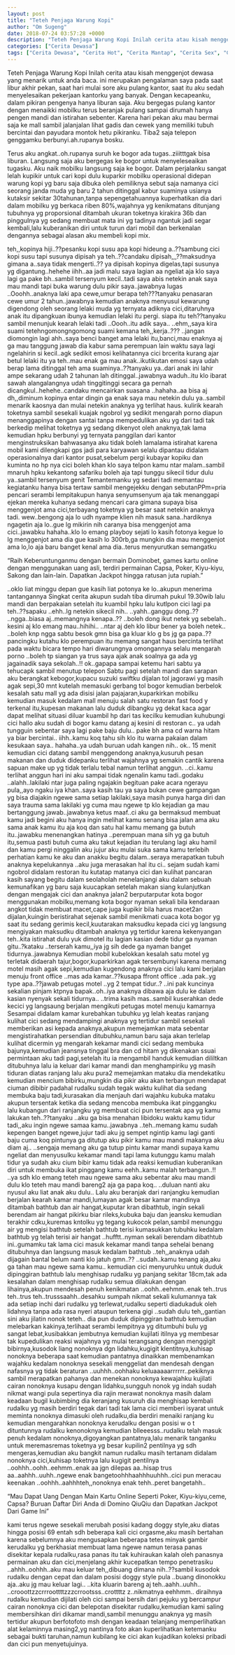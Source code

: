```yaml
---
layout: post
title: "Teteh Penjaga Warung Kopi"
author: "Om Sugeng"
date: 2018-07-24 03:57:28 +0000
description: "Teteh Penjaga Warung Kopi Inilah cerita atau kisah menggenjot dewasa yang menarik untuk anda baca. ini merupakan pengalaman saya pada saat libur akhir pekan, saat hari mulai sore aku pulang kantor, sa..."
categories: ["Cerita Dewasa"]
tags: ["Cerita Dewasa", "Cerita Hot", "Cerita Mantap", "Cerita Sex", "Cinta Hanya Nafsu", "Cinta Terlarang"]
---
```


Teteh Penjaga Warung Kopi
Inilah cerita atau kisah menggenjot dewasa yang menarik untuk anda baca. ini merupakan pengalaman saya pada saat libur akhir pekan, saat hari mulai sore aku pulang kantor, saat itu aku sedah menyelesaikan pekerjaan kantorku yang banyak. Dengan kecapeanku, dalam pikiran pengenya hanya liburan saja. Aku bergegas pulang kantor dengan menaikki mobilku terus beranjak pulang sampai dirumah hanya pengen mandi dan istirahan sebenter. Karena hari pekan aku mau bermai saja ke mall sambil jalanjalan lihat gadis dan cewek yang memiliki tubuh bercintai dan payudara montok hetu pikiranku. Tiba2 saja telepon genggamku berbunyi.ah.rupanya bosku.

Terus aku angkat..oh.rupanya suruh ke bogor ada tugas..ziiitttgak bisa liburan. Langsung saja aku bergegas ke bogor untuk menyeleseaikan tugasku. Aku naik mobilku langsung saja ke bogor. Dalam perjalanku sangat lelah kupikir untuk cari kopi dulu kuparkir mobilku operasional didepan warung kopi yg baru saja dibuka oleh pemiliknya sebut saja namanya cici seorang janda muda yg baru 2 tahun ditinggal kabur suaminya usianya kutaksir sekitar 30tahunan,tanpa sepengetahuannya kuperhatikan dia dari dalam mobilku yg berkaca riben 80%,wajahnya yg kenikmatans ditunjang tubuhnya yg proporsional ditambah ukuran toketnya kirakira 36b dan pinggulnya yg sedang membuat mata ini yg tadinya ngantuk jadi segar kembali,lalu kuberanikan diri untuk turun dari mobil dan berkenalan dengannya sebagai alasan aku membeli kopi mix.

teh,,kopinya hiji..??pesanku
kopi susu apa kopi hideung a..??sambung cici
kopi susu tapi susunya dipisah ya teh..??candaku
dipisah,,,??maksudnya gimana a..saya tidak mengerti..??
ya dipisah kopinya digelas,tapi susunya yg digantung..hehehe
iihh..aa jadi malu saya lagian aa ngeliat aja klo saya lagi ga pake bh..sambil tersenyum kecil..tadi saya abis netekin anak saya mau mandi tapi buka warung dulu pikir saya..jawabnya lugas
..Ooohh..anaknya laki apa cewe,umur berapa teh???tanyaku penasaran
cewe umur 2 tahun..jawabnya
kemudian anaknya menyusul kewarung digendong oleh seorang lelaki muda yg ternyata adiknya cici,ditaruhnya anak itu dipangkuan ibunya kemudian lelaki itu pergi.
siapa itu teh??tanyaku sambil menunjuk kearah lelaki tadi
..Oooh..itu adik saya..
..ehm,,saya kira suami tetehngomongngomong suami kemana teh,,kerja..???
..jangan diomongin lagi ahh..saya benci banget ama lelaki itu,banci,mau enaknya aj ga mau tanggung jawab dia kabur sama perempuan lain waktu saya lagi ngelahirin si kecil..agk sedikit emosi kelihatannya cici brcerita
kurang ajar betul lelaki itu ya teh..mau enak ga mau anak..ikutikutan emosi saya
udah berap lama ditinggal teh ama suaminya..??tanyaku
ya..dari anak ini lahir ampe sekarang udah 2 tahunan lah ditinggal..jawabnya
waduh..itu klo ibarat sawah alangalangnya udah tinggitinggi secara ga pernah dicangkul..hehehe..candaku mencairkan suasana
..hahaha..aa bisa aj dh,,diminum kopinya entar dingin ga enak saya mau netekin dulu ya..sambil menarik kaosnya dan mulai netekin anaknya yg terlihat haus.
kulirik kearah toketnya sambil sesekali kuajak ngobrol yg sedikit mengarah porno diapun menanggapinya dengan santai tanpa mempedulikan aku yg dari tadi tak berkedip melihat toketnya yg sedang dikenyot oleh anaknya,tak lama kemudian hpku berbunyi yg ternyata panggilan dari kantor menginstruksikan bahwasanya aku tidak boleh lamalama istirahat karena mobil kami dilengkapi gps jadi para karyawan selalu dipantau didalam operasionalnya dari kantor pusat,sebelum pergi kubayar kopiku dan kuminta no hp nya cici
boleh khan klo saya telpon kamu ntar malam..sambil mnaruh hpku kekantong safariku
boleh aja tapi tunggu sikecil tidur dulu ya..sambil tersenyum genit
Temantemanku yg sedari tadi memantau kegiatanku hanya bisa tertaw sambil mengejekku dengan sebutanPPm=pria pencari serambi lempitakupun hanya senyumsenyum aja tak menanggapi ejekan mereka kuhanya sedang mencari cara gimana supaya bisa menggenjot ama cici,terbayang toketnya yg besar saat netekin anaknya tadi.
wew..bengong aja lo udh nyampe klien nih masuk sana..hardiknya
ngagetin aja lo..gue lg mikirin nih caranya bisa menggenjot ama cici..jawabku
hahaha..klo lo emang playboy sejati lo kasih fotonya kegue lo lg menggenjot ama dia gue kasih lo 300rb,ga mungkin dia mau menggenjot ama lo,lo aja baru banget kenal ama dia..terus menyurutkan semangatku

“Raih Keberuntunganmu dengan bermain Dominobet, games kartu online dengan menggunakan uang asli, terdiri permainan Capsa, Poker, Kiyu-kiyu, Sakong dan lain-lain. Dapatkan Jackpot hingga ratusan juta rupiah.”

..oklo liat minggu depan gue kasih liat potonya ke lo..akupun menerima tantangannya
Singkat cerita akupun sudah tiba dirumah pukul 19.30wib lalu mandi dan berpakaian setelah itu kuambil hpku lalu kutlpon cici
lagi pa teh..??sapaku
..ehh..lg netekin sikecil nih..
..yahh..ganggu dong..??
..ngga..biasa aj..memangnya kenapa..??
..boleh dong ikut netek yg sebelah..
kesini aj klo emang mau..hihihi..
..ntar aj deh klo libur bener ya boleh netek..
..boleh knp ngga
sabtu besok gmn bisa ga kluar klo g bs jg ga papa..??pancingku kutahu klo perempuan itu memang sangat haus bercinta terlihat pada waktu bicara tempo hari diwarungnya omongannya selalu mengarah porno
..boleh tp siangan ya trus saya ajak anak soalnya ga ada yg jagainadik saya sekolah..!!
ok..gapapa sampai ketemu hari sabtu ya tehucapk sambil menutup telepon
Sabtu pagi setelah mandi dan sarapan aku berangkat kebogor,kupacu suzuki swiftku dijalan tol jagorawi yg masih agak sepi,30 mnt kutelah memasuki gerbang tol bogor kemudian berbelok kesalah satu mall yg ada disisi jalan pajajaran,kuparkirkan mobilku kemudian masuk kedalam mall menuju salah satu restoran fast food y terkenal itu,kupesan makanan lalu duduk dibangku yg dekat kaca agar dapat melihat situasi diluar kuambil hp dari tas kecilku kemudian kuhubungi cici
hallo aku sudah di bogor kamu datang aj kesini di restoran c..
ya udah tungguin sebentar saya lagi pake baju dulu..
pake bh ama cd warna hitam ya biar bercintai..
iihh..kamu koq tahu sih klo itu warna pakaian dalam kesukaan saya..
hahaha..ya udah buruan udah kangen nih..
ok..
15 menit kemudian cici datang sambil menggendong anaknya,kusuruh pesan makanan dan duduk didepanku terlihat wajahnya yg semakin cantik karena sapuan make up yg tidak terlalu tebal namun terlihat anggun.
..ci..kamu terlihat anggun hari ini aku sampai tidak ngenalin kamu tadi..godaku
..alahh..lakilaki ntar juga paling ngajakin begituan pake acara ngerayu pula,,ayo ngaku iya khan..saya kasih tau ya saya bukan cewe gampangan yg bisa diajakin ngewe sama setiap lakilaki,saya masih punya harga diri dan saya trauma sama lakilaki yg cuma mau ngewe tp klo kejadian ga mau bertanggung jawab..jawabnya ketus
maaf..ci aku ga bermaksud membuat kamu jadi begini aku hanya ingin melihat kamu senang bisa jalan ama aku sama anak kamu itu aja koq dan satu hal kamu memang ga butuh itu..jawabku menenangkan hatinya
..perempuan mana sih yg ga butuh itu,semua pasti butuh cuma aku takut kejadian itu terulang lagi aku hamil dan kamu pergi ninggalin aku jujur aku mulai suka sama kamu terlebih perhatian kamu ke aku dan anakku begitu dalam..seraya merapatkan tubuh anaknya kepelukannya
..aku juga merasakan hal itu ci..
sejam sudah kami ngobrol didalam restoran itu kutatap matanya cici dan kulihat pancaran kasih sayang begitu dalam seolaholah menelanjangi aku dalam sebuah kemunafikan yg baru saja kuucapkan
setelah makan siang kulanjutkan dengan mengajak cici dan anaknya jalan2 berputarputar kota bogor menggunakan mobilku,memang kota bogor nyaman sekali bila kendaraan angkot tidak membuat macet,cape juga kupikir bila harus macet2an dijalan,kuingin beristirahat sejenak sambil menikmati cuaca kota bogor yg saat itu sedang gerimis kecil,kuutarakan maksudku kepada cici yg langsung mengiyakan maksudku ditambah anaknya yg tertidur karena kekenyangan
teh..kita istirahat dulu yuk dimotel itu lagian kasian dede tidur ga nyaman gitu..?kataku
..terserah kamu,,iya jg sih dede ga nyaman banget tidurnya..jawabnya
Kemudian mobil kubelokkan kesalah satu motel yg terletak didaerah tajur,bogor,kuparkirkan agak tersembunyi karena memang motel masih agak sepi,kemudian kugendong anaknya cici lalu kami berjalan menuju front office
..mas ada kamar..??kusapa ffront office
..ada pak..yg type apa..??jawab petugas motel
..yg 2 tempat tidur..?
..ini pak kuncinya sekalian pinjam ktpnya bapak..oh..iya anaknya dibawa aja dulu ke dalam kasian nyenyak sekali tidurnya..
..trima kasih mas..sambil kuserahkan dede kecici yg langsaung berjalan mengikuti petugas motel menuju kamarnya
Sesampai didalam kamar kurebahkan tubuhku yg lelah keatas ranjang kulihat cici sedang mendampingi anaknya yg tertidur sambil sesekali memberikan asi kepada anaknya,akupun memejamkan mata sebentar mengistirahatkan persendian ditubuhku,namun baru saja akan terlelap kulihat dicermin yg mengarah kekamar mandi cici sedang membuka bajunya,kemudian jeansnya tinggal bra dan cd hitam yg dikenakan ssuai permintaan aku tadi pagi,setelah itu ia mengambil handuk kemudian dililtkan ditubuhnya lalu ia keluar dari kamar mandi dan menghampiriku yg masih tiduran diatas ranjang lalu aku pura2 memejamkan mataku dia mendekatiku kemudian mencium bibirku,mungkin dia pikir aku akan terbangun mendapat ciuman dibibir padahal rudalku sudah tegak waktu kulihat dia sedang membuka baju tadi,kurasakan dia menjauh dari wajahku kubuka mataku akupun tersentak ketika dia sedang mencoba membuka ikat pinggangku lalu kubangun dari ranjangku yg membuat cici pun tersentak
apa yg kamu lakukan teh..??tanyaku
..aku ga bisa menahan libidoku waktu kamu tidur tadi,,aku ingin ngewe samaa kamu..jawabnya
..teh..memang kamu sudah kepengen banget ngewe,jujur tadi aku jg sempet ngintip kamu lagi ganti baju cuma koq pintunya ga ditutup aku pikir kamu mau mandi makanya aku diam aj..
..sengaja memang aku ga tutup pintu kamar mandi supaya kamu ngeliat dan menyusulku kekamar mandi tapi lama kutunggu kamu malah tidur ya sudah aku cium bibir kamu tidak ada reaksi kemudian kuberanikan diri untuk membuka ikat pinggang kamu eehh..kamu malah terbangun..!!
..ya sdh klo emang teteh mau ngewe sama aku sebentar aku mau mandi dulu klo teteh mau mandi bareng2 aja ga papa koq..
..duluan nanti aku nyusul aku liat anak aku dulu..
Lalu aku beranjak dari ranjangku kemudian berjalan kearah kamar mandi,lumayan agak besar kamar mandinya ditambah bathtub dan air hangat,kuputar kran dibathtub, ingin sekali berendam air hangat pikirku biar rileks,kubuka baju dan jeansku kemudian terakhir cdku,kuremas kntolku yg tegang kukocok pelan,sambil menunggu air yg mengisi bathtub setelah bathtub terisi kumasukkan tubuhku kedalam bathtub yg telah terisi air hangat
..hufftt..nyman sekali berendam dibathtub ini..gumamku
tak lama cici masuk kekamar mandi tanpa sehelai benang ditubuhnya dan langsung masuk kedalam bathtub
..teh,,anaknya udah dijagain bantal belum nanti klo jatuh gmn..??
..sudah..kamu tenang aja,aku ga tahan mau ngewe sama kamu..
kemudian cici menyuruhku untuk duduk dipinggiran bathtub lalu menghisap rudalku yg panjang sekitar 18cm,tak ada kesalahan dalam menghisap rudalku semua dilakukan dengan lihainya,akupun mendesah penuh kenikmatan
..oohh..eehmm..enak teh..trus teh..trus teh..trusssaahh..desahku
sumpah nikmat sekali kulumannya tak ada setiap inchi dari rudalku yg terlewat,rudalku seperti diadukaduk oleh lidahnya tanpa ada rasa nyeri ataupun terkena gigi
..sudah dulu teh,,gantian sini aku jilatin nonok teteh..
dia pun duduk dipinggiran bathtub kemudian melebarkan kakinya,terlihaat serambi lempitnya yg ditumbuhi bulu yg sangat lebat,kusibakkan jembutnya kemudian kujilati itilnya yg membesar tak kupedulikan reaksi wajahnya yg mulai terangsang dengan menggigit bibirnya,kusodok liang nonoknya dgn lidahku,kugigit klentitnya,kuhisap nonoknya beberapa saat kemudian pantatnya dinaikkan membenamkan wajahku kedalam nonoknya sesekali menggeliat dan mendesah dengan nafasnya yg tidak beraturan
..uuhhh..oohhaku keluaaaaarrrrrr..pekiknya sambil merapatkan pahanya dan menekan nonoknya kewajahku
kujilati cairan nonoknya kusapu dengan lidahku,sungguh nonok yg indah sudah nikmat wangi pula sepertinya dia rajin merawat nonoknya
masih dalam keadaan bugil kubimbing dia keranjang kusuruh dia menghisap kembali rudalku yg masih berdiri tegak dari tadi
tak lama cici memberi isyarat untuk meminta nonoknya dimasuki oleh rudalku,dia berdiri menaiki ranjang ku kemudian mengarahkan nonoknya kerudalku dengan posisi w o t dituntunnya rudalku kenonoknya kemudian blleeesss..rudalku telah masuk penuh kedalam nonoknya,digoyangkan pantatnya,lalu menarik tanganku untuk meremasremas toketnya yg besar kupilin2 pentilnya yg sdh mengeras,kemudian aku bangkit namun rudalku masih tertanam didalam nonoknya cici,kuhisap toketnya lalu kugigit pentilnya
..oohhh..oohh..eehmm..enak aa jgn dilepas aa..hisap trus aa..aahhh..uuhh..ngewe enak bangetoohhhaahhhuuhhh..cici pun meracau keenakan
..oohhh..aahhhteh,,nonoknya enak tehh..peret bangetahh..

&#8220;Mau Dapat Uang Dengan Main Kartu Online Seperti Poker, Kiyu-kiyu,ceme, Capsa? Buruan Daftar Diri Anda di Domino QiuQiu dan Dapatkan Jackpot Dari Game Ini&#8221;

kami terus ngewe sesekali merubah posisi kadang doggy style,aku diatas hingga posisi 69 entah sdh beberapa kali cici orgasme,aku masih bertahan karena sebelumnya aku mengusapkan beberapa tetes minyak gambir kerudalku yg berkhasiat membuat lama ngewe namun terasa panas disekitar kepala rudalku,rasa panas itu tak kuhiraukan kalah oleh panasnya permainan aku dan cici,menjelang akhir kucepatkan tempo penetrasiku
..ahhh..oohhh..aku mau keluar teh,,dibuang dimana nih..??sambil kusodok rudalku dengan cepat dan dalam posisi doggy style pula
..buang dinonokku aja..aku jg mau keluar lagi..
..kita kluarin bareng aj teh..aahh..uuhh..
..crooottzzcrrroottttzzzcrrootsss..crottttz z..nikmatnya eehhmm..
diraihnya rudalku kemudian dijilati oleh cici sampai bersih dari pejuku yg bercampur cairan nonoknya cici dan belepotan disekitar rudalku,kemudian kami saling membersihkan diri dikamar mandi,sambil menunggu anaknya yg masih tertidur akupun berfotofoto msh dengan keadaan telanjang memperlihatkan alat kelaminnya masing2,yg nantinya foto akan kuperlihatkan ketemanku sebagai bukti taruhan,namun kubilang ke cici akan kujadikan koleksi pribadi dan cici pun menyetujuinya.